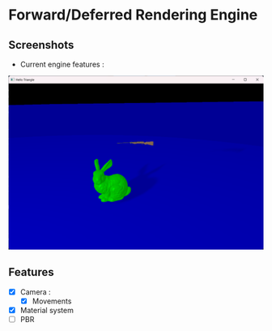 # Forward/Deferred Rendering Engine



Screenshots
------
* Current engine features :
  
![](Example/Example.png)

Features
------
- [x] Camera :
  - [X] Movements
- [x] Material system
- [ ] PBR